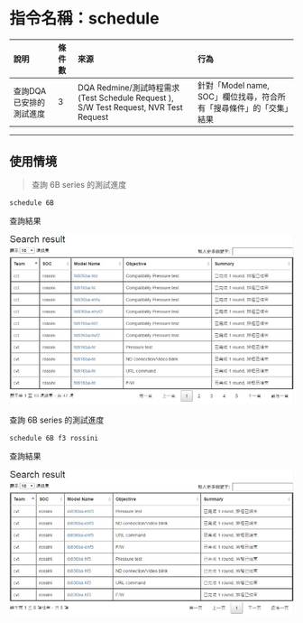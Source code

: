 # 指令名稱：schedule

| 說明 | 條件數 | 來源 | 行為 |
| :--- | :--- | :--- | :--- |
| 查詢DQA已安排的測試進度 | 3 | DQA Redmine/測試時程需求 \(Test Schedule Request \), S/W Test Request, NVR Test Request | 針對「Model name, SOC」欄位找尋，符合所有「搜尋條件」的「交集」結果 |

---

## 使用情境

> 查詢 6B series 的測試進度

```
schedule 6B
```

查詢結果

![](/assets/search_6B.jpg)

查詢 6B series 的測試進度

```
schedule 6B f3 rossini
```

查詢結果

![](/assets/search_6B_f3_rossini.jpg)

